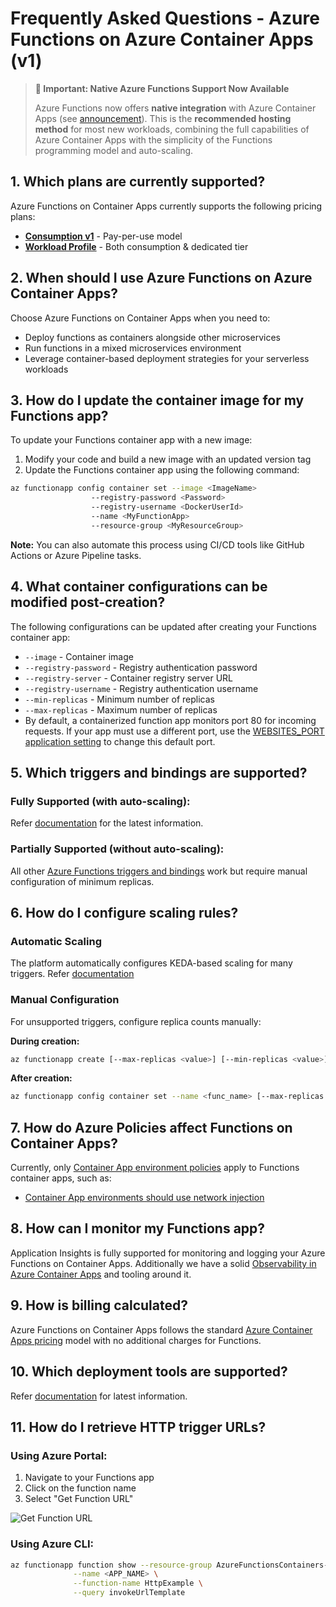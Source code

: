# Frequently Asked Questions - Azure Functions on Azure Container Apps (v1)

> **📢 Important: Native Azure Functions Support Now Available**
> 
> Azure Functions now offers **native integration** with Azure Container Apps (see [announcement](https://techcommunity.microsoft.com/blog/appsonazureblog/announcing-native-azure-functions-support-in-azure-container-apps/4414039)). This is the **recommended hosting method** for most new workloads, combining the full capabilities of Azure Container Apps with the simplicity of the Functions programming model and auto-scaling.
>


## 1. Which plans are currently supported?

Azure Functions on Container Apps currently supports the following pricing plans:

- **[Consumption v1](https://azure.microsoft.com/en-in/pricing/details/container-apps/)** - Pay-per-use model
- **[Workload Profile](https://azure.microsoft.com/en-in/pricing/details/container-apps/)** - Both consumption & dedicated tier

## 2. When should I use Azure Functions on Azure Container Apps?

Choose Azure Functions on Container Apps when you need to:
- Deploy functions as containers alongside other microservices
- Run functions in a mixed microservices environment
- Leverage container-based deployment strategies for your serverless workloads

## 3. How do I update the container image for my Functions app?

To update your Functions container app with a new image:

1. Modify your code and build a new image with an updated version tag
2. Update the Functions container app using the following command:

```sh
az functionapp config container set --image <ImageName>
                  --registry-password <Password>
                  --registry-username <DockerUserId>
                  --name <MyFunctionApp>
                  --resource-group <MyResourceGroup>
```

**Note:** You can also automate this process using CI/CD tools like GitHub Actions or Azure Pipeline tasks.

## 4. What container configurations can be modified post-creation?

The following configurations can be updated after creating your Functions container app:

- `--image` - Container image
- `--registry-password` - Registry authentication password
- `--registry-server` - Container registry server URL
- `--registry-username` - Registry authentication username
- `--min-replicas` - Minimum number of replicas
- `--max-replicas` - Maximum number of replicas
- By default, a containerized function app monitors port 80 for incoming requests. If your app must use a different port, use the [WEBSITES_PORT application setting](https://learn.microsoft.com/en-us/azure/app-service/reference-app-settings#custom-containers) to change this default port.

## 5. Which triggers and bindings are supported?

### Fully Supported (with auto-scaling):
Refer [documentation](https://learn.microsoft.com/en-us/azure/azure-functions/functions-triggers-bindings?tabs=isolated-process%2Cnode-v4%2Cpython-v2&pivots=programming-language-csharp#supported-bindings) for the latest information.

### Partially Supported (without auto-scaling):
All other [Azure Functions triggers and bindings](https://learn.microsoft.com/en-us/azure/azure-functions/functions-triggers-bindings?tabs=csharp#supported-bindings) work but require manual configuration of minimum replicas.

## 6. How do I configure scaling rules?

### Automatic Scaling
The platform automatically configures KEDA-based scaling for many triggers. Refer [documentation](https://learn.microsoft.com/en-us/azure/azure-functions/functions-container-apps-hosting#event-driven-scaling)

### Manual Configuration
For unsupported triggers, configure replica counts manually:

**During creation:**
```sh
az functionapp create [--max-replicas <value>] [--min-replicas <value>]
```

**After creation:**
```sh
az functionapp config container set --name <func_name> [--max-replicas <value>] [--min-replicas <value>]
```

## 7. How do Azure Policies affect Functions on Container Apps?

Currently, only [Container App environment policies](https://learn.microsoft.com/en-us/azure/container-apps/policy-reference#policy-definitions) apply to Functions container apps, such as:
- [Container App environments should use network injection](https://ms.portal.azure.com/#view/Microsoft_Azure_Policy/PolicyDetailBlade/definitionId/%2Fproviders%2FMicrosoft.Authorization%2FpolicyDefinitions%2F8b346db6-85af-419b-8557-92cee2c0f9bb)

## 8. How can I monitor my Functions app?

Application Insights is fully supported for monitoring and logging your Azure Functions on Container Apps.
Additionally we have a solid [Observability in Azure Container Apps](https://learn.microsoft.com/en-us/azure/container-apps/observability) and tooling around it.

## 9. How is billing calculated?

Azure Functions on Container Apps follows the standard [Azure Container Apps pricing](https://azure.microsoft.com/en-us/pricing/details/container-apps/) model with no additional charges for Functions.

## 10. Which deployment tools are supported?

Refer [documentation](https://learn.microsoft.com/en-us/azure/azure-functions/functions-container-apps-hosting#deployment-options) for latest information.

## 11. How do I retrieve HTTP trigger URLs?

### Using Azure Portal:
1. Navigate to your Functions app
2. Click on the function name
3. Select "Get Function URL"

![Get Function URL](https://github.com/Azure/azure-functions-on-container-apps/assets/45637559/d3f19615-767e-4df0-b140-194507366374)

### Using Azure CLI:
```sh
az functionapp function show --resource-group AzureFunctionsContainers-rg \
              --name <APP_NAME> \
              --function-name HttpExample \
              --query invokeUrlTemplate
```